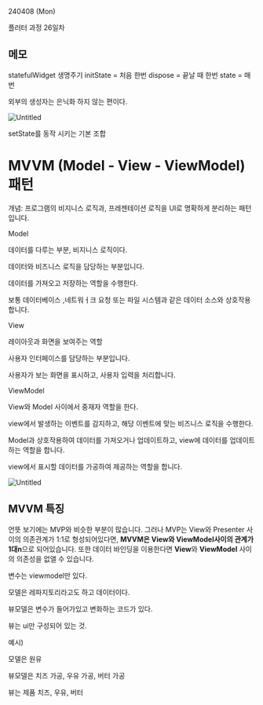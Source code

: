 240408 (Mon)

플러터 과정 26일차


메모
-
statefulWidget 생명주기
initState = 처음 한번
dispose = 끝날 때 한번
state = 매번

외부의 생성자는 은닉화 하지 않는 편이다.

![Untitled](https://prod-files-secure.s3.us-west-2.amazonaws.com/86296f50-858e-40b3-b09a-5faedc04c2f9/dff3ee72-5ec6-40ce-a5d7-8fef17438ac9/Untitled.png)

setState를 동작 시키는 기본 조합


# MVVM (Model - View - ViewModel) 패턴

개념: 프로그램의 비지니스 로직과, 프레젠테이션 로직을 UI로 명확하게 분리하는 패턴입니다.

Model

데이터를 다루는 부분, 비지니스 로직이다.

데이터와 비즈니스 로직을 담당하는 부분입니다.

데이터를 가져오고 저장하는 역할을 수행한다.

보통 데이터베이스 ,네트워ㅓ크 요청 또는 파일 시스템과 같은 데이터 소스와 상호작용합니다.

View

레이아웃과 화면을 보여주는 역할

사용자 인터페이스를 담당하는 부분입니다.

사용자가 보는 화면을 표시하고, 사용자 입력을 처리합니다.

ViewModel

View와 Model 사이에서 중재자 역할을 한다.

view에서 발생하는 이벤트를 감지하고, 해당 이벤트에 맞는 비즈니스 로직을 수행한다.

Model과 상호작용하여 데이터를 가져오거나 업데이트하고, view에 데이터를 업데이트하는 역할을 합니다.

view에서 표시할 데이터를 가공하여 제공하는 역할을 합니다.

![Untitled](https://prod-files-secure.s3.us-west-2.amazonaws.com/86296f50-858e-40b3-b09a-5faedc04c2f9/bdc4698c-9ec2-4e3c-a439-725da19be277/Untitled.png)

## MVVM 특징

언뜻 보기에는 MVP와 비슷한 부분이 많습니다. 그러나 MVP는 View와 Presenter 사이의 의존관계가 1:1로 형성되어있다면, **MVVM은 View와 ViewModel사이의 관계가 1대n**으로 되어있습니다. 또한 데이터 바인딩을 이용한다면 **View**와 **ViewModel** 사이의 의존성을 없앨 수 있습니다.

변수는 viewmodel만 있다.

모델은 레파지토리라고도 하고 데이터이다.

뷰모델은 변수가 들어가있고 변화하는 코드가 있다.

뷰는  ui만 구성되어 있는 것.

예시)

모델은 원유

뷰모델은 치즈 가공, 우유 가공, 버터 가공

뷰는 제품  치즈, 우유, 버터
